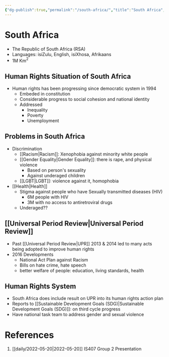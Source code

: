 ```yaml
---
{"dg-publish":true,"permalink":"/south-africa/","title":"South Africa","tags":["Country"]}
---
```


# South Africa

- The Republic of South Africa (RSA)
- Languages: isiZulu, English, isiXhosa, Afrikaans
- 1M Km$^2$

## Human Rights Situation of South Africa

- Human rights has been progressing since democratic system in 1994
	- Embeded in constitution
	- Considerable progress to social cohesion and national identity
	- Addressed
		- Inequality
		- Poverty
		- Unemployment

## Problems in South Africa
- Discrimination
	- [[Racism\|Racism]]: Xenophobia against minority white people
	- [[Gender Equality\|Gender Equality]]: there is rape, and physical violence 
		- Based on person's sexuality
		- Against underaged children
	- [[LGBT\|LGBT]]: violence against it, homophobia
- [[Health\|Health]] 
	- Stigma against people who have Sexually transmitted diseases (HIV)
		- 6M people with HIV
		- 3M with no access to antiretroviral drugs
	- Underaged??

## [[Universal Period Review\|Universal Period Review]]
- Past [[Universal Period Review\|UPR]] 2013 & 2014 led to many acts being adopted to improve human rights
- 2016 Developments
	- National Act Plan against Racism
	- Bills on hate crime, hate speech
	- better welfare of people: education, living standards, health

## Human Rights System

- South Africa does include result on UPR into its human rights action plan
- Reports to [[Sustainable Development Goals (SDG)\|Sustainable Development Goals (SDG)]]: on third cycle progress
- Have national task team to address gender and sexual violence

# References

1. [[daily/2022-05-20\|2022-05-20]] IS407 Group 2 Presentation